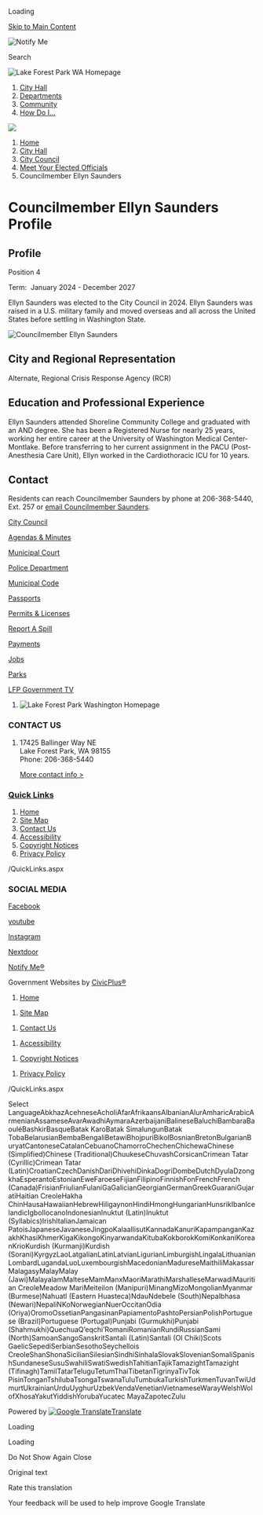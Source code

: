 Loading

[Skip to Main Content](https://www.cityoflfp.gov/456/Councilmember-Ellyn-Saunders/)

![Notify Me](https://www.cityoflfp.gov/ImageRepository/Document?documentID=11311)

Search

![Lake Forest Park WA Homepage](https://www.cityoflfp.gov/ImageRepository/Document?documentID=11068)

1. [City Hall](https://www.cityoflfp.gov/27/City-Hall)
2. [Departments](https://www.cityoflfp.gov/8/Departments)
3. [Community](https://www.cityoflfp.gov/31/Community)
4. [How Do I...](https://www.cityoflfp.gov/9/How-Do-I)

<!--THE END-->

![](https://www.cityoflfp.gov/ImageRepository/Document?documentID=11071)

1. [Home](https://www.cityoflfp.gov)
2. [City Hall](https://www.cityoflfp.gov/27/City-Hall)
3. [City Council](https://www.cityoflfp.gov/102/City-Council)
4. [Meet Your Elected Officials](https://www.cityoflfp.gov/348/Meet-Your-Elected-Officials)
5. Councilmember Ellyn Saunders

# Councilmember Ellyn Saunders Profile

## Profile

Position 4

Term:  January 2024 - December 2027

Ellyn Saunders was elected to the City Council in 2024. Ellyn Saunders was raised in a U.S. military family and moved overseas and all across the United States before settling in Washington State.

![Councilmember Ellyn Saunders](https://www.cityoflfp.gov/ImageRepository/Document?documentID=11490 "Councilmember Ellyn Saunders")

## City and Regional Representation

Alternate, Regional Crisis Response Agency (RCR)

## Education and Professional Experience

Ellyn Saunders attended Shoreline Community College and graduated with an AND degree. She has been a Registered Nurse for nearly 25 years, working her entire career at the University of Washington Medical Center-Montlake. Before transferring to her current assignment in the PACU (Post-Anesthesia Care Unit), Ellyn worked in the Cardiothoracic ICU for 10 years.

## Contact

Residents can reach Councilmember Saunders by phone at 206-368-5440, Ext. 257 or [email Councilmember Saunders](mailto:esaunders@cityoflfp.gov).

[City Council](https://www.cityoflfp.gov/102/City-Council)

[Agendas &amp; Minutes](https://lakeforestpark-wa.municodemeetings.com)

[Municipal Court](https://www.cityoflfp.gov/147/Municipal-Court)

[Police Department](https://www.cityoflfp.gov/167/Police-Department)

[Municipal Code](https://www.codepublishing.com/wa/lakeforestpark)

[Passports](https://www.cityoflfp.gov/124)

[Permits &amp; Licenses](https://www.cityoflfp.gov/165/Permit-Center)

[Report A Spill](https://www.cityoflfp.gov/418/Report-a-Spill)

[Payments](https://www.cityoflfp.gov/533/Pay)

[Jobs](https://www.governmentjobs.com/careers/cityoflakeforestpark)

[Parks](https://www.cityoflfp.gov/213/Parks)

[LFP Government TV](https://www.cityoflfp.gov/660/LFP-Government-TV)

<!--THE END-->

1. ![Lake Forest Park Washington Homepage](https://www.cityoflfp.gov/ImageRepository/Document?documentId=11092)

### CONTACT US

1. 17425 Ballinger Way NE  
   Lake Forest Park, WA 98155  
   Phone: 206-368-5440
   
   [More contact info &gt;](https://www.cityoflfp.gov/Directory.aspx)

### [Quick Links](https://www.cityoflfp.gov/QuickLinks.aspx?CID=27)

1. [Home](https://www.cityoflfp.gov)
2. [Site Map](https://www.cityoflfp.gov/sitemap.aspx)
3. [Contact Us](https://www.cityoflfp.gov/directory.aspx)
4. [Accessibility](https://www.cityoflfp.gov/accessibility)
5. [Copyright Notices](https://www.cityoflfp.gov/site/copyright)
6. [Privacy Policy](https://www.cityoflfp.gov/575)

/QuickLinks.aspx

### SOCIAL MEDIA

[Facebook](https://www.cityoflfp.gov/facebook)

[youtube](https://www.cityoflfp.gov/youtube)

[Instagram](https://www.cityoflfp.gov/instagram)

[Nextdoor](https://www.cityoflfp.gov/nextdoor)

[Notify Me®](https://www.cityoflfp.gov/list.aspx)

Government Websites by [CivicPlus®](https://connect.civicplus.com/referral)

1. [Home](https://www.cityoflfp.gov)

<!--THE END-->

1. [Site Map](https://www.cityoflfp.gov/sitemap.aspx)

<!--THE END-->

1. [Contact Us](https://www.cityoflfp.gov/directory.aspx)

<!--THE END-->

1. [Accessibility](https://www.cityoflfp.gov/accessibility)

<!--THE END-->

1. [Copyright Notices](https://www.cityoflfp.gov/site/copyright)

<!--THE END-->

1. [Privacy Policy](https://www.cityoflfp.gov/575)

/QuickLinks.aspx

Select LanguageAbkhazAcehneseAcholiAfarAfrikaansAlbanianAlurAmharicArabicArmenianAssameseAvarAwadhiAymaraAzerbaijaniBalineseBaluchiBambaraBaouléBashkirBasqueBatak KaroBatak SimalungunBatak TobaBelarusianBembaBengaliBetawiBhojpuriBikolBosnianBretonBulgarianBuryatCantoneseCatalanCebuanoChamorroChechenChichewaChinese (Simplified)Chinese (Traditional)ChuukeseChuvashCorsicanCrimean Tatar (Cyrillic)Crimean Tatar (Latin)CroatianCzechDanishDariDhivehiDinkaDogriDombeDutchDyulaDzongkhaEsperantoEstonianEweFaroeseFijianFilipinoFinnishFonFrenchFrench (Canada)FrisianFriulianFulaniGaGalicianGeorgianGermanGreekGuaraniGujaratiHaitian CreoleHakha ChinHausaHawaiianHebrewHiligaynonHindiHmongHungarianHunsrikIbanIcelandicIgboIlocanoIndonesianInuktut (Latin)Inuktut (Syllabics)IrishItalianJamaican PatoisJapaneseJavaneseJingpoKalaallisutKannadaKanuriKapampanganKazakhKhasiKhmerKigaKikongoKinyarwandaKitubaKokborokKomiKonkaniKoreanKrioKurdish (Kurmanji)Kurdish (Sorani)KyrgyzLaoLatgalianLatinLatvianLigurianLimburgishLingalaLithuanianLombardLugandaLuoLuxembourgishMacedonianMadureseMaithiliMakassarMalagasyMalayMalay (Jawi)MalayalamMalteseMamManxMaoriMarathiMarshalleseMarwadiMauritian CreoleMeadow MariMeiteilon (Manipuri)MinangMizoMongolianMyanmar (Burmese)Nahuatl (Eastern Huasteca)NdauNdebele (South)Nepalbhasa (Newari)NepaliNKoNorwegianNuerOccitanOdia (Oriya)OromoOssetianPangasinanPapiamentoPashtoPersianPolishPortuguese (Brazil)Portuguese (Portugal)Punjabi (Gurmukhi)Punjabi (Shahmukhi)QuechuaQʼeqchiʼRomaniRomanianRundiRussianSami (North)SamoanSangoSanskritSantali (Latin)Santali (Ol Chiki)Scots GaelicSepediSerbianSesothoSeychellois CreoleShanShonaSicilianSilesianSindhiSinhalaSlovakSlovenianSomaliSpanishSundaneseSusuSwahiliSwatiSwedishTahitianTajikTamazightTamazight (Tifinagh)TamilTatarTeluguTetumThaiTibetanTigrinyaTivTok PisinTonganTshilubaTsongaTswanaTuluTumbukaTurkishTurkmenTuvanTwiUdmurtUkrainianUrduUyghurUzbekVendaVenetianVietnameseWarayWelshWolofXhosaYakutYiddishYorubaYucatec MayaZapotecZulu

Powered by [![Google Translate](https://www.gstatic.com/images/branding/googlelogo/1x/googlelogo_color_42x16dp.png)Translate](https://translate.google.com)

Loading

Loading

Do Not Show Again Close

Original text

Rate this translation

Your feedback will be used to help improve Google Translate